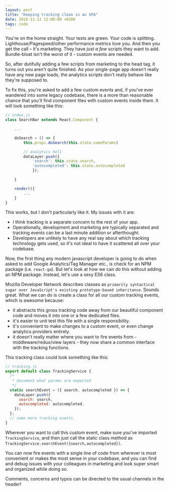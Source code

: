 ```yaml
---
layout: post
title: "Keeping tracking clean in an SPA"
date: 2018-11-12 12:00:00 +0200
tags: code
---
```


You're on the home straight. Your tests are green. Your code is splitting. Lighthouse/Pagespeed/other performance metrics love you. And then you get the call – it's marketing. They have _just a few_ scripts they want to add. Bundle-bloat isn't the worst of it - custom events are needed.

<!--more-->

So, after dutifully adding a few scripts from marketing to the head tag, it turns out you aren't quite finished. As your single-page app doesn't really have any new page loads, the analytics scripts don't really behave like they're supposed to.

To fix this, you're asked to add a few custom events and, if you've ever wandered into some legacy codebase, there is a more than reasonable chance that you'll find component files with custom events inside them. It will look something like this:

```jsx
// index.js
class SearchBar extends React.Component {

    ...

    doSearch = () => {
        this.props.doSearch(this.state.someParams)

        // analytics hell
        dataLayer.push({
            'search': this.state.search,
            'autocompleted': this.state.autocompleted
            });

    }

    render(){
        ...
    }
}
```

This works, but I don't particularly like it. My issues with it are:

- I think tracking is a separate concern to the rest of your app.
- Operationally, development and marketing are typically separated and tracking events can be a last minute addition or afterthought.
- Developers are unlikely to have any real say about which tracking technology gets used, so it's not ideal to have it scattered all over your codebase.

Now, the first thing any modern javascript developer is going to do when asked to add Google Analytics/Tag Manager etc., is check for an NPM package (i.e. `react-ga`). But let's look at how we can do this without adding an NPM package. Instead, let's use a sexy ES6 class.

Mozilla Developer Network describes classes as `primarily syntactical sugar over JavaScript's existing prototype-based inheritance`. Sounds great. What we can do is create a class for all our custom tracking events, which is awesome because:

- it abstracts this gross tracking code away from our beautiful component code and moves it into one or a few dedicated files.
- it's easier to unit test this file with a single responsibility.
- it's convenient to make changes to a custom event, or even change analytics providers entirely.
- it doesn't really matter where you want to fire events from - middleware/redux/view layers - they now share a common interface with the tracking functions.

This tracking class could look something like this:

```jsx
// tracking.js
export default class TrackingService {
  /*
   * document what params are expected
   */
  static searchEvent = ({ search, autocompleted }) => {
    dataLayer.push({
      search: search,
      autocompleted: autocompleted,
    });
  };
  // some more tracking events.
}
```

Wherever you want to call this custom event, make sure you've imported `TrackingService`, and then just call the static class method as `TrackingService.searchEvent({search,autocompleted})`.

You can now fire events with a single line of code from wherever is most convenient or makes the most sense in your codebase, and you can find and debug issues with your colleagues in marketing and look super smart and organized while doing so.

Comments, concerns and typos can be directed to the usual channels in the header!
